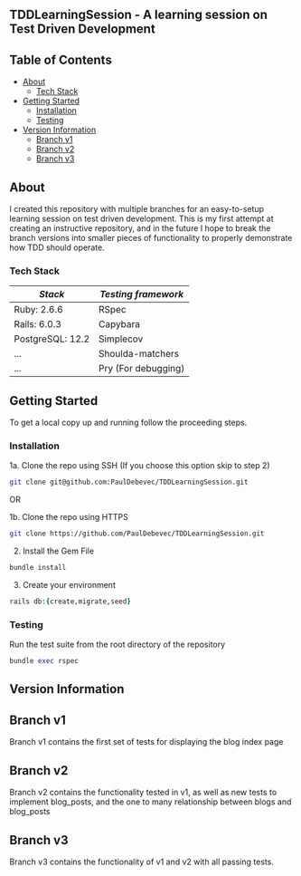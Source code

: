 ## TDDLearningSession - A learning session on Test Driven Development

## Table of Contents

* [About](#about)
  * [Tech Stack](#tech-stack)
* [Getting Started](#getting-started)
  * [Installation](#installation)
  * [Testing](#testing)
* [Version Information](#version-information)
  * [Branch v1](#branch-v1)
  * [Branch v2](#branch-v2)
  * [Branch v3](#branch-v3)

## About

I created this repository with multiple branches for an easy-to-setup learning session on test driven development. This is my first attempt at creating an instructive repository, and in the future I hope to break the branch versions into smaller pieces of functionality to properly demonstrate how TDD should operate. 

### Tech Stack

***Stack*** | ***Testing framework***
------------ | -------------
Ruby: 2.6.6| RSpec
Rails: 6.0.3 | Capybara
PostgreSQL: 12.2 | Simplecov
... | Shoulda-matchers
... | Pry (For debugging)


## Getting Started

To get a local copy up and running follow the proceeding steps.

### Installation

1a. Clone the repo using SSH (If you choose this option skip to step 2)
```sh
git clone git@github.com:PaulDebevec/TDDLearningSession.git
```
OR

1b. Clone the repo using HTTPS
```sh
git clone https://github.com/PaulDebevec/TDDLearningSession.git
```
2. Install the Gem File
```ruby
bundle install
```
3. Create your environment
```ruby
rails db:{create,migrate,seed}
```

### Testing

Run the test suite from the root directory of the repository

```ruby
bundle exec rspec
```

## Version Information

## Branch v1
Branch v1 contains the first set of tests for displaying the blog index page

## Branch v2
Branch v2 contains the functionality tested in v1, as well as new tests to implement blog_posts, and the one to many relationship between blogs and blog_posts

## Branch v3
Branch v3 contains the functionality of v1 and v2 with all passing tests.
